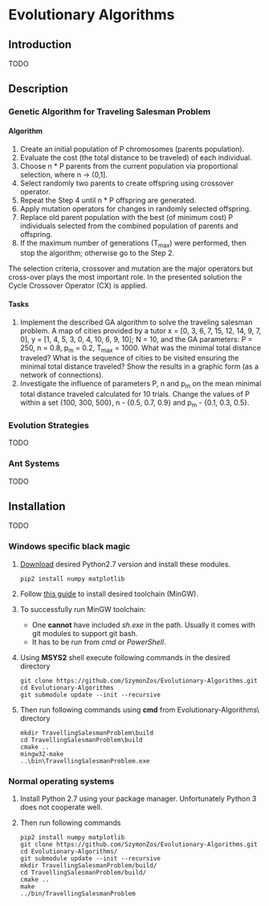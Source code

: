 # Evolutionary Algorithms

## Introduction

TODO

## Description

### Genetic Algorithm for Traveling Salesman Problem

#### Algorithm

1. Create an initial population of P chromosomes (parents population).
2. Evaluate the cost (the total distance to be traveled) of each individual.
3. Choose n * P parents from the current population via proportional selection,
where n → (0,1].
4. Select randomly two parents to create offspring using crossover operator.
5. Repeat the Step 4 until n * P offspring are generated.
6. Apply mutation operators for changes in randomly selected offspring.
7. Replace old parent population with the best (of minimum cost) P individuals
selected from the combined population of parents and offspring.
8. If the maximum number of generations (T<sub>max</sub>) were performed, then
stop the algorithm; otherwise go to the Step 2.

The selection criteria, crossover and mutation are the major operators but
cross-over plays the most important role. In the presented solution the Cycle
Crossover Operator (CX) is applied.

#### Tasks

1. Implement the described GA algorithm to solve the traveling salesman problem.
A map of cities provided by a tutor x = [0, 3, 6, 7, 15, 12, 14, 9, 7, 0],
y = [1, 4, 5, 3, 0, 4, 10, 6, 9, 10]; N = 10,  and the GA parameters: P = 250,
n = 0.8, p<sub>m</sub> = 0.2, T<sub>max</sub> = 1000. What was the minimal total
distance traveled? What is the sequence of cities to be visited ensuring
the minimal total distance traveled? Show the results in a graphic form
(as a network of connections).
2. Investigate the influence of parameters P, n and p<sub>m</sub> on the mean
minimal total distance traveled calculated for 10 trials. Change the values
of P within a set {100, 300, 500}, n - {0.5, 0.7, 0.9}
and p<sub>m</sub> - {0.1, 0.3, 0.5}.

### Evolution Strategies

TODO

### Ant Systems

TODO

## Installation

TODO

### Windows specific black magic

1. [Download](https://www.python.org/downloads/release/python-2717/)
desired Python2.7 version and install these modules.
   ```shell script
   pip2 install numpy matplotlib
   ```

2. Follow [this 
guide](https://github.com/orlp/dev-on-windows/wiki/Installing-GCC--&-MSYS2)
to install desired toolchain (MinGW).

3. To successfully run MinGW toolchain:
   * One **cannot** have included *sh.exe* in the path. Usually it comes with
   git modules to support git bash.
   * It has to be run from *cmd* or *PowerShell*.

4. Using **MSYS2** shell execute following commands in the desired directory
   ```shell script
   git clone https://github.com/SzymonZos/Evolutionary-Algorithms.git
   cd Evolutionary-Algorithms
   git submodule update --init --recursive
   ```

5. Then run following commands using **cmd** from Evolutionary-Algorithms\ directory
   ```shell script
   mkdir TravellingSalesmanProblem\build
   cd TravellingSalesmanProblem\build
   cmake ..
   mingw32-make
   ..\bin\TravellingSalesmanProblem.exe
   ```

### Normal operating systems

1. Install Python 2.7 using your package manager.
 Unfortunately Python 3 does not cooperate well.

2. Then run following commands
   ```shell script
   pip2 install numpy matplotlib
   git clone https://github.com/SzymonZos/Evolutionary-Algorithms.git
   cd Evolutionary-Algorithms/
   git submodule update --init --recursive
   mkdir TravellingSalesmanProblem/build/
   cd TravellingSalesmanProblem/build/
   cmake ..
   make
   ../bin/TravellingSalesmanProblem
   ```
